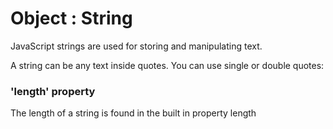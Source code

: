 # Object : String

JavaScript strings are used for storing and manipulating text.

A string can be any text inside quotes. You can use single or double quotes:

### 'length' property
The length of a string is found in the built in property length